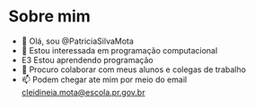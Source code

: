 # Sobre mim
-  👋 Olá, sou @PatriciaSilvaMota
- 👀 Estou interessada em programação computacional
- E3 Estou aprendendo programação
- 💞️ Procuro colaborar com meus alunos e colegas de trabalho
- 📫 Podem chegar ate mim por meio do email cleidineia.mota@escola.pr.gov.br 
